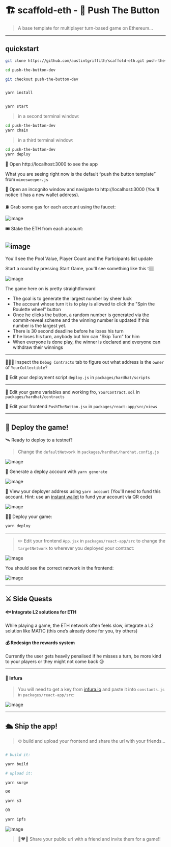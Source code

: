 
# 🏗 scaffold-eth - 🎲 Push The Button
> A base template for multiplayer turn-based game on Ethereum...
---

## quickstart

```bash
git clone https://github.com/austintgriffith/scaffold-eth.git push-the-button-dev

cd push-the-button-dev

git checkout push-the-button-dev
```

```bash

yarn install

```

```bash

yarn start

```

> in a second terminal window:

```bash
cd push-the-button-dev
yarn chain

```

> in a third terminal window:

```bash
cd push-the-button-dev
yarn deploy

```

📱 Open http://localhost:3000 to see the app

What you are seeing right now is the default “push the button template” from `minesweeper.js`

👛 Open an incognito window and navigate to http://localhost:3000 (You'll notice it has a new wallet address).


⛽️ Grab some gas for each account using the faucet:

![image](https://user-images.githubusercontent.com/31567169/110157380-87012b80-7e01-11eb-88a3-4d6652368c87.png)


🎟 Stake the ETH from each account:

![image](https://user-images.githubusercontent.com/31567169/110157434-98e2ce80-7e01-11eb-8b42-b37af72b7766.png)
---
You'll see the Pool Value, Player Count and the Participants list update

Start a round by pressing Start Game, you'll see something like this 👇🏽

![image](https://user-images.githubusercontent.com/31567169/110158029-52da3a80-7e02-11eb-9132-8108d5f5998f.png)


The game here on is pretty straightforward
- The goal is to generate the largest number by sheer luck
- The account whose turn it is to play is allowed to click the "Spin the Roulette wheel" button
- Once he clicks the button, a random number is generated via the commit-reveal scheme and the winning number is updated if this number is the largest yet. 
- There is 30 second deadline before he loses his turn
- If he loses his turn, anybody but him can "Skip Turn" for him
- When everyone is done play, the winner is declared and everyone can withdraw their winnings
---


🕵🏻‍♂️ Inspect the `Debug Contracts` tab to figure out what address is the `owner` of `YourCollectible`?

💼 Edit your deployment script `deploy.js` in `packages/hardhat/scripts`

---

🔏 Edit your game variables and working fro, `YourContract.sol` in `packages/hardhat/contracts`

📝 Edit your frontend `PushTheButton.jsx` in `packages/react-app/src/views`


---

## 📡 Deploy the game!

🛰 Ready to deploy to a testnet?

> Change the `defaultNetwork` in `packages/hardhat/hardhat.config.js`

![image](https://user-images.githubusercontent.com/2653167/109538427-4d38c980-7a7d-11eb-878b-b59b6d316014.png)

🔐 Generate a deploy account with `yarn generate`

![image](https://user-images.githubusercontent.com/2653167/109537873-a2c0a680-7a7c-11eb-95de-729dbf3399a3.png)


👛 View your deployer address using `yarn account` (You'll need to fund this account. Hint: use an [instant wallet](https://instantwallet.io) to fund your account via QR code)

![image](https://user-images.githubusercontent.com/2653167/109537339-ff6f9180-7a7b-11eb-85b0-46cd72311d12.png)

👨‍🎤 Deploy your game:

```bash
yarn deploy
```
---

> ✏️ Edit your frontend `App.jsx` in `packages/react-app/src` to change the `targetNetwork` to wherever you deployed your contract:

![image](https://user-images.githubusercontent.com/2653167/109539175-3e9ee200-7a7e-11eb-8d26-3b107a276461.png)

You should see the correct network in the frontend:

![image](https://user-images.githubusercontent.com/2653167/109539305-655d1880-7a7e-11eb-9385-c169645dc2b5.png)

---


## ⚔️ Side Quests

#### 🐟 Integrate L2 solutions for ETH
While playing a game, the ETH network often feels slow, integrate a L2 solution like MATIC (this one’s already done for you, try others)

#### 💰 Redesign the rewards system 
Currently the user gets heavily penalised if he misses a turn, be more kind to your players or they might not come back 😢

---

#### 🔶 Infura

> You will need to get a key from [infura.io](https://infura.io) and paste it into `constants.js` in `packages/react-app/src`:

![image](https://user-images.githubusercontent.com/2653167/109541146-b5d57580-7a80-11eb-9f9e-04ea33f5f45a.png)

---

## 🛳 Ship the app!

> ⚙️ build and upload your frontend and share the url with your friends...

```bash

# build it:

yarn build

# upload it:

yarn surge

OR

yarn s3

OR

yarn ipfs
```

![image](https://user-images.githubusercontent.com/2653167/109540985-7575f780-7a80-11eb-9ebd-39079cc2eb55.png)

> 👩‍❤️‍👨 Share your public url with a friend and invite them for a game!!
